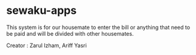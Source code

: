 # sewaku-apps
This system is for our housemate to enter the bill or anything that need to be paid and will be divided with other housemates.

Creator : Zarul Izham, Ariff Yasri
